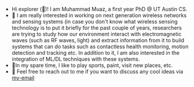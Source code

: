 - Hi explorer (👋)! I am Muhammad Muaz, a first year PhD @ UT Austin CS. 
- 🎯 I am really interested in working on next generation wireless networks and sensing systems (in case you don't know what wireless sensing technology is to put it 
briefly for the past couple of years, researchers are trying to study how our environment interact with electromagnetic waves (such as RF waves, light) and extract 
information from it to build systems that can do tasks such as contactless health monitoring, motion detection and tracking etc. In addition to it, I am also interested
in the integration of ML/DL techniques with these systems.
- 🏓In my spare time, I like to play sports, paint, visit new places, etc.
- 📝 Feel free to reach out to me if you want to discuss any cool ideas via [my-email](mailto:m.muaz@utexas.edu)

<!-- ### Hi there 👋 -->

<!--
**m-muaz/m-muaz** is a ✨ _special_ ✨ repository because its `README.md` (this file) appears on your GitHub profile.

Here are some ideas to get you started:
